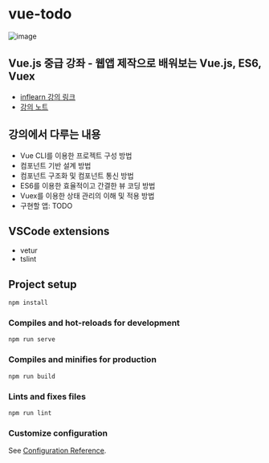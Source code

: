 # vue-todo

![image](https://user-images.githubusercontent.com/12469427/100546068-a3da1000-32a2-11eb-870e-fb5b6c9662f8.png)

## Vue.js 중급 강좌 - 웹앱 제작으로 배워보는 Vue.js, ES6, Vuex

- [inflearn 강의 링크](https://www.inflearn.com/course/vue-pwa-vue-js-%EC%A4%91%EA%B8%89/)
- [강의 노트](./note/)

## 강의에서 다루는 내용

- Vue CLI를 이용한 프로젝트 구성 방법
- 컴포넌트 기반 설계 방법
- 컴포넌트 구조화 및 컴포넌트 통신 방법
- ES6를 이용한 효율적이고 간결한 뷰 코딩 방법
- Vuex를 이용한 상태 관리의 이해 및 적용 방법
- 구현할 앱: TODO

## VSCode extensions

- vetur
- tslint

## Project setup
```
npm install
```

### Compiles and hot-reloads for development
```
npm run serve
```

### Compiles and minifies for production
```
npm run build
```

### Lints and fixes files
```
npm run lint
```

### Customize configuration
See [Configuration Reference](https://cli.vuejs.org/config/).
